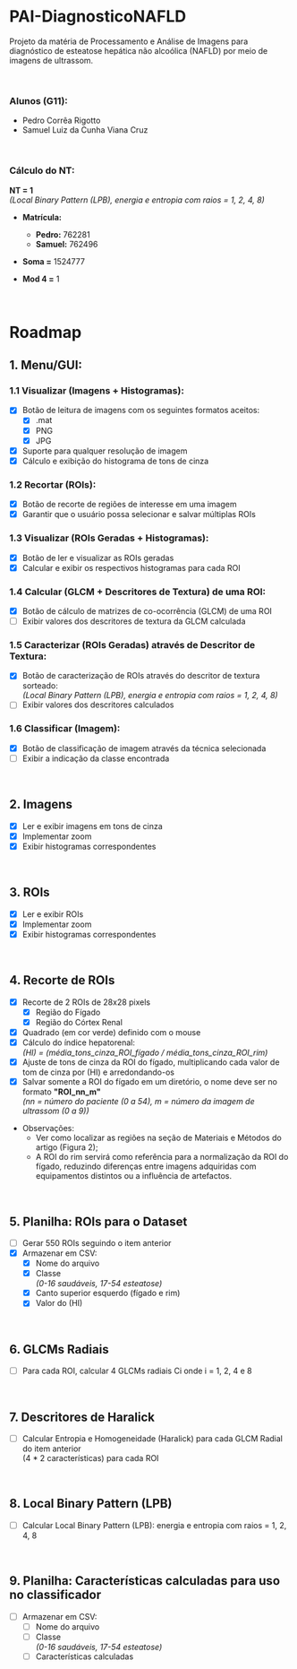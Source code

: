# PAI-DiagnosticoNAFLD
Projeto da matéria de Processamento e Análise de Imagens para diagnóstico de esteatose hepática não alcoólica (NAFLD) por meio de imagens de ultrassom.

<br>

### Alunos (G11):
- Pedro Corrêa Rigotto
- Samuel Luiz da Cunha Viana Cruz

<br>

### Cálculo do NT:
**NT = 1**
<br>
*(Local Binary Pattern (LPB), energia e entropia com raios = 1, 2, 4, 8)*

- **Matrícula:**
    - **Pedro:** 762281
    - **Samuel:** 762496

- **Soma =** 1524777

- **Mod 4 =** 1

<br>

# Roadmap

## 1. Menu/GUI:

### 1.1 Visualizar (Imagens + Histogramas):
- [x] Botão de leitura de imagens com os seguintes formatos aceitos:
  - [x] .mat
  - [x] PNG
  - [x] JPG
- [x] Suporte para qualquer resolução de imagem
- [x] Cálculo e exibição do histograma de tons de cinza

### 1.2 Recortar (ROIs):
- [x] Botão de recorte de regiões de interesse em uma imagem
- [x] Garantir que o usuário possa selecionar e salvar múltiplas ROIs

### 1.3 Visualizar (ROIs Geradas + Histogramas):
- [x] Botão de ler e visualizar as ROIs geradas
- [x] Calcular e exibir os respectivos histogramas para cada ROI

### 1.4 Calcular (GLCM + Descritores de Textura) de uma ROI:
- [x] Botão de cálculo de matrizes de co-ocorrência (GLCM) de uma ROI
- [ ] Exibir valores dos descritores de textura da GLCM calculada

### 1.5 Caracterizar (ROIs Geradas) através de Descritor de Textura:
- [x] Botão de caracterização de ROIs através do descritor de textura sorteado:<br>*(Local Binary Pattern (LPB), energia e entropia com raios = 1, 2, 4, 8)*
- [ ] Exibir valores dos descritores calculados

### 1.6 Classificar (Imagem):
- [x] Botão de classificação de imagem através da técnica selecionada
- [ ] Exibir a indicação da classe encontrada

<br>

## 2. Imagens
- [x] Ler e exibir imagens em tons de cinza
- [x] Implementar zoom
- [x] Exibir histogramas correspondentes

<br>

## 3. ROIs
- [x] Ler e exibir ROIs
- [x] Implementar zoom
- [x] Exibir histogramas correspondentes

<br>

## 4. Recorte de ROIs
- [x] Recorte de 2 ROIs de 28x28 pixels
  - [x] Região do Fígado
  - [x] Região do Córtex Renal
- [x] Quadrado (em cor verde) definido com o mouse 
- [x] Cálculo do índice hepatorenal:<br>*(HI) = (média_tons_cinza_ROI_fígado / média_tons_cinza_ROI_rim)*
- [x] Ajuste de tons de cinza da ROI do fígado, multiplicando cada valor de tom de cinza por (HI) e arredondando-os
- [x] Salvar somente a ROI do fígado em um diretório, o nome deve ser no formato **"ROI_nn_m"**<br>*(nn = número do paciente (0 a 54), m = número da imagem de ultrassom (0 a 9))*
- Observações:
  - Ver como localizar as regiões na seção de Materiais e Métodos do artigo (Figura 2);
  - A ROI do rim servirá como referência para a normalização da ROI do fígado, reduzindo diferenças entre imagens adquiridas com equipamentos distintos ou a influência de artefactos.

<br>

## 5. Planilha: ROIs para o Dataset
- [ ] Gerar 550 ROIs seguindo o item anterior
- [x] Armazenar em CSV:
  - [x] Nome do arquivo
  - [x] Classe<br>*(0-16 saudáveis, 17-54 esteatose)*
  - [x] Canto superior esquerdo (fígado e rim)
  - [x] Valor do (HI)

<br>

## 6. GLCMs Radiais
- [ ] Para cada ROI, calcular 4 GLCMs radiais Ci onde i = 1, 2, 4 e 8

<br>

## 7. Descritores de Haralick
- [ ] Calcular Entropia e Homogeneidade (Haralick) para cada GLCM Radial do item anterior<br>(4 * 2 características) para cada ROI

<br>

## 8. Local Binary Pattern (LPB)
- [ ] Calcular Local Binary Pattern (LPB): energia e entropia com raios = 1, 2, 4, 8

<br>

## 9. Planilha: Características calculadas para uso no classificador
- [ ] Armazenar em CSV:
  - [ ] Nome do arquivo
  - [ ] Classe<br>*(0-16 saudáveis, 17-54 esteatose)*
  - [ ] Características calculadas